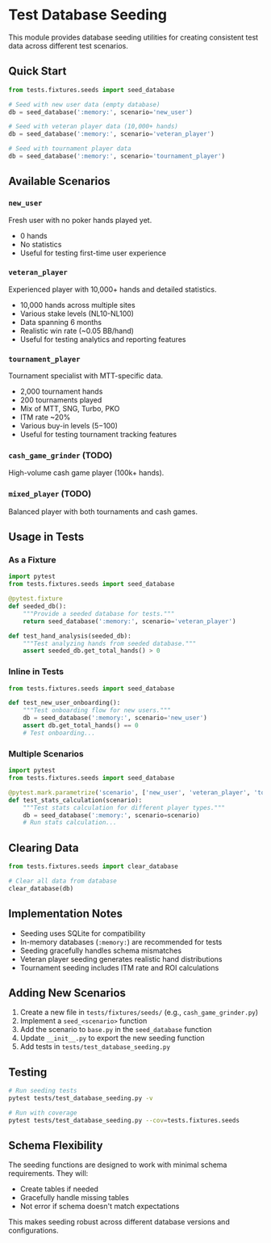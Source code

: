 # Test Database Seeding

This module provides database seeding utilities for creating consistent test data across different test scenarios.

## Quick Start

```python
from tests.fixtures.seeds import seed_database

# Seed with new user data (empty database)
db = seed_database(':memory:', scenario='new_user')

# Seed with veteran player data (10,000+ hands)
db = seed_database(':memory:', scenario='veteran_player')

# Seed with tournament player data
db = seed_database(':memory:', scenario='tournament_player')
```

## Available Scenarios

### `new_user`
Fresh user with no poker hands played yet.
- 0 hands
- No statistics
- Useful for testing first-time user experience

### `veteran_player`
Experienced player with 10,000+ hands and detailed statistics.
- 10,000 hands across multiple sites
- Various stake levels (NL10-NL100)
- Data spanning 6 months
- Realistic win rate (~0.05 BB/hand)
- Useful for testing analytics and reporting features

### `tournament_player`
Tournament specialist with MTT-specific data.
- 2,000 tournament hands
- 200 tournaments played
- Mix of MTT, SNG, Turbo, PKO
- ITM rate ~20%
- Various buy-in levels ($5-$100)
- Useful for testing tournament tracking features

### `cash_game_grinder` (TODO)
High-volume cash game player (100k+ hands).

### `mixed_player` (TODO)
Balanced player with both tournaments and cash games.

## Usage in Tests

### As a Fixture

```python
import pytest
from tests.fixtures.seeds import seed_database

@pytest.fixture
def seeded_db():
    """Provide a seeded database for tests."""
    return seed_database(':memory:', scenario='veteran_player')

def test_hand_analysis(seeded_db):
    """Test analyzing hands from seeded database."""
    assert seeded_db.get_total_hands() > 0
```

### Inline in Tests

```python
from tests.fixtures.seeds import seed_database

def test_new_user_onboarding():
    """Test onboarding flow for new users."""
    db = seed_database(':memory:', scenario='new_user')
    assert db.get_total_hands() == 0
    # Test onboarding...
```

### Multiple Scenarios

```python
import pytest
from tests.fixtures.seeds import seed_database

@pytest.mark.parametrize('scenario', ['new_user', 'veteran_player', 'tournament_player'])
def test_stats_calculation(scenario):
    """Test stats calculation for different player types."""
    db = seed_database(':memory:', scenario=scenario)
    # Run stats calculation...
```

## Clearing Data

```python
from tests.fixtures.seeds import clear_database

# Clear all data from database
clear_database(db)
```

## Implementation Notes

- Seeding uses SQLite for compatibility
- In-memory databases (`:memory:`) are recommended for tests
- Seeding gracefully handles schema mismatches
- Veteran player seeding generates realistic hand distributions
- Tournament seeding includes ITM rate and ROI calculations

## Adding New Scenarios

1. Create a new file in `tests/fixtures/seeds/` (e.g., `cash_game_grinder.py`)
2. Implement a `seed_<scenario>` function
3. Add the scenario to `base.py` in the `seed_database` function
4. Update `__init__.py` to export the new seeding function
5. Add tests in `tests/test_database_seeding.py`

## Testing

```bash
# Run seeding tests
pytest tests/test_database_seeding.py -v

# Run with coverage
pytest tests/test_database_seeding.py --cov=tests.fixtures.seeds
```

## Schema Flexibility

The seeding functions are designed to work with minimal schema requirements. They will:
- Create tables if needed
- Gracefully handle missing tables
- Not error if schema doesn't match expectations

This makes seeding robust across different database versions and configurations.
